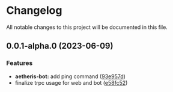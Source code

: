 # Changelog
All notable changes to this project will be documented in this file.
## 0.0.1-alpha.0 (2023-06-09)


### Features

* **aetheris-bot:** add ping command ([93e957d](https://github.com/elizielx/aetheris/commit/93e957d8495a30dbe55c05ba72e41b6e376e9d57))
* finalize trpc usage for web and bot ([e58fc52](https://github.com/elizielx/aetheris/commit/e58fc52696b5d81594d43011ae4744816a83acb5))
